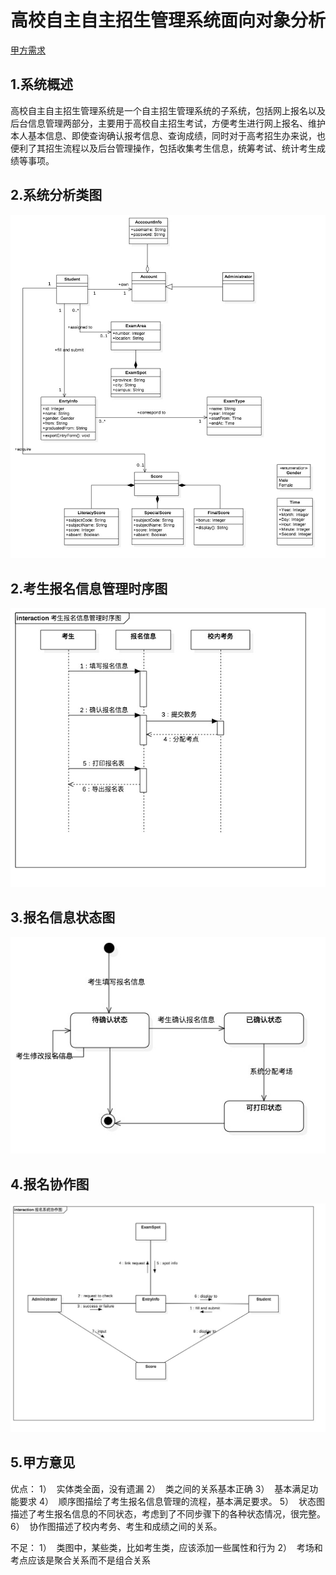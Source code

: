 # 高校自主自主招生管理系统面向对象分析

[甲方需求][source]

## 1.系统概述

高校自主自主招生管理系统是一个自主招生管理系统的子系统，包括网上报名以及后台信息管理两部分，主要用于高校自主招生考试，方便考生进行网上报名、维护本人基本信息、即使查询确认报考信息、查询成绩，同时对于高考招生办来说，也便利了其招生流程以及后台管理操作，包括收集考生信息，统筹考试、统计考生成绩等事项。

## 2.系统分析类图

![类图](/作业5/类图.jpg)

## 2.考生报名信息管理时序图

![考生报名信息管理时序图](/作业5/考生报名信息管理时序图.jpg)

## 3.报名信息状态图

![报名信息状态图](/作业5/报名信息状态图.jpg)

## 4.报名协作图

![报名协作图](/作业5/报名系统协作图.jpg)

## 5.甲方意见

优点：
1）  实体类全面，没有遗漏
2）  类之间的关系基本正确 
3）  基本满足功能要求
4）  顺序图描绘了考生报名信息管理的流程，基本满足要求。
5）  状态图描述了考生报名信息的不同状态，考虑到了不同步骤下的各种状态情况，很完整。
6）  协作图描述了校内考务、考生和成绩之间的关系。

不足：
1）  类图中，某些类，比如考生类，应该添加一些属性和行为
2）  考场和考点应该是聚合关系而不是组合关系

[source]: https://github.com/SunflowerPKU/OO/blob/master/%E4%BD%9C%E4%B8%9A%E4%BA%8C--%E7%B3%BB%E7%BB%9F%E9%9C%80%E6%B1%82%E5%88%86%E6%9E%90.md	"甲方需求"